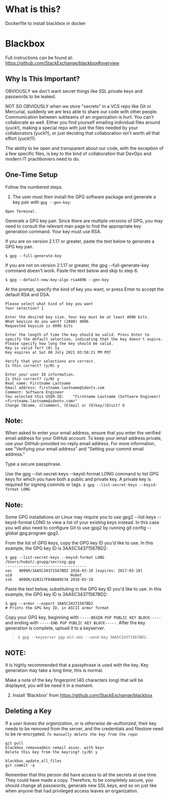 What is this?
=
Dockerfile to install blackbox in docker

# Blackbox
Full instructions can be found at: https://github.com/StackExchange/blackbox#overview

## Why Is This Important?
OBVIOUSLY we don't want secret things like SSL private keys and passwords to be leaked.

NOT SO OBVIOUSLY when we store "secrets" in a VCS repo like Git or Mercurial, suddenly we are less able to share our code with other people. Communication between subteams of an organization is hurt. You can't collaborate as well. Either you find yourself emailing individual files around (yuck!), making a special repo with just the files needed by your collaborators (yuck!!), or just deciding that collaboration isn't worth all that effort (yuck!!!).

The ability to be open and transparent about our code, with the exception of a few specific files, is key to the kind of collaboration that DevOps and modern IT practitioniers need to do.

## One-Time Setup
Follow the numbered steps.

1. The user must then install the GPG software package and generate a key pair with `gpg --gen-key`:

`Open Terminal.`

Generate a GPG key pair. Since there are multiple versions of GPG, you may need to consult the relevant man page to find the appropriate key generation command. Your key must use RSA.

If you are on version 2.1.17 or greater, paste the text below to generate a GPG key pair.

`$ gpg --full-generate-key`

If you are not on version 2.1.17 or greater, the gpg --full-generate-key command doesn't work. Paste the text below and skip to step 6.

`$ gpg --default-new-key-algo rsa4096 --gen-key`

At the prompt, specify the kind of key you want, or press Enter to accept the default RSA and DSA.

```
Please select what kind of key you want
Your selection? 1
```
```
Enter the desired key size. Your key must be at least 4096 bits.
What keysize do you want? (2048) 4096 
Requested keysize is 4096 bits
```
```
Enter the length of time the key should be valid. Press Enter to specify the default selection, indicating that the key doesn't expire.
Please specify how long the key should be valid.
Key is valid for? (0) 1y
Key expires at Sat 08 July 2021 03:58:21 PM PDT
```
```
Verify that your selections are correct.
Is this correct? (y/N) y
```
```
Enter your user ID information.
Is this correct? (y/N) y
Real name: Firstname Lastname
Email address: firstname.lastname@identv.com
Comment: Software Engineer
You selected this USER-ID:    "Firstname Lastname (Software Engineer) <firstname.lastname@identv.com>"
Change (N)ame, (C)omment, (E)mail or (O)kay/(Q)uit? O
```

## Note: 
When asked to enter your email address, ensure that you enter the verified email address for your GitHub account. To keep your email address private, use your GitHub-provided no-reply email address. For more information, see "Verifying your email address" and "Setting your commit email address."

Type a secure passphrase.

Use the gpg --list-secret-keys --keyid-format LONG command to list GPG keys for which you have both a public and private key. A private key is required for signing commits or tags.
`$ gpg --list-secret-keys --keyid-format LONG`


## Note: 
Some GPG installations on Linux may require you to use gpg2 --list-keys --keyid-format LONG to view a list of your existing keys instead. In this case you will also need to configure Git to use gpg2 by running git config --global gpg.program gpg2.

From the list of GPG keys, copy the GPG key ID you'd like to use. In this example, the GPG key ID is 3AA5C34371567BD2:
```
$ gpg --list-secret-keys --keyid-format LONG
/Users/hubot/.gnupg/secring.gpg
------------------------------------
sec   4096R/3AA5C34371567BD2 2016-03-10 [expires: 2017-03-10]
uid                          Hubot 
ssb   4096R/42B317FD4BA89E7A 2016-03-10
```
Paste the text below, substituting in the GPG key ID you'd like to use. In this example, the GPG key ID is 3AA5C34371567BD2:
```
$ gpg --armor --export 3AA5C34371567BD2
# Prints the GPG key ID, in ASCII armor format
```
Copy your GPG key, beginning with `-----BEGIN PGP PUBLIC KEY BLOCK-----` and ending with `-----END PGP PUBLIC KEY BLOCK-----`. After the key generation is complete, upload it to a keyserver.

>`$ gpg --keyserver pgp.mit.edu --send-key 3AA5C34371567BD2.`

## NOTE: 
It is highly recommended that a passphrase is used with the key. Key generation may take a long time, this is normal.

Make a note of the key fingerprint (40 characters long) that will be displayed, you will
be need it in a moment.

2. Install 'Blackbox' from https://github.com/StackExchange/blackbox

## Deleting a Key

If a *user leaves the organization*, or is *otherwise de-authorized*, their key needs to be removed from the server, and the credentials and filestore need to be re-encrypted. *`To manually delete the key from the repo`*:
```
git pull
blackbox_removeadmin <email assoc. with key>
Delete this key from the keyring? (y/N) y

blackbox_update_all_files
git commit -a
```

Remember that this person did have access to all the secrets at one time. They could have made a copy. Therefore, to be completely secure, you should change all passwords, generate new SSL keys, and so on just like when anyone that had privileged access leaves an organization.
